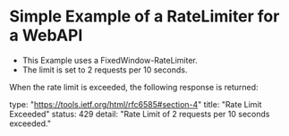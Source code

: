 # Simple Example of a RateLimiter for a WebAPI

* This Example uses a FixedWindow-RateLimiter.
* The limit is set to 2 requests per 10 seconds.

When the rate limit is exceeded, the following response is returned:

  type:  "https://tools.ietf.org/html/rfc6585#section-4"
  title:  "Rate Limit Exceeded"
  status:  429
  detail:  "Rate Limit of 2 requests per 10 seconds exceeded."
